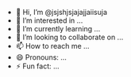 - 👋 Hi, I’m @jsjshjsjajajjaiisuja
- 👀 I’m interested in ...
- 🌱 I’m currently learning ...
- 💞️ I’m looking to collaborate on ...
- 📫 How to reach me ...
- 😄 Pronouns: ...
- ⚡ Fun fact: ...

<!---
jsjshjsjajajjaiisuja/jsjshjsjajajjaiisuja is a ✨ special ✨ repository because its `README.md` (this file) appears on your GitHub profile.
You can click the Preview link to take a look at your changes.
--->

